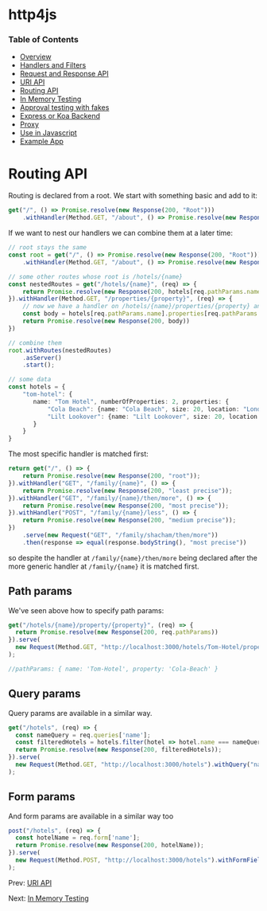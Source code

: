 # http4js

### Table of Contents

- [Overview](/http4js/#basics)
- [Handlers and Filters](/http4js/Handlers-and-filters/#handlers-and-filters)
- [Request and Response API](/http4js/Request-and-response-api/#request-and-response-api)
- [URI API](/http4js/Uri-api/#uri-api)
- [Routing API](/http4js/Routing-api/#routing-api)
- [In Memory Testing](/http4js/In-memory-testing/#in-memory-testing)
- [Approval testing with fakes](/http4js/Approval-testing-with-fakes/#approval-testing-with-fakes)
- [Express or Koa Backend](/http4js/Express-or-koa-backend/#express-or-koa-backend)
- [Proxy](/http4js/Proxy/#proxy)
- [Use in Javascript](/http4js/Use-in-javascript/#how-to-require-and-use-http4js-in-js)
- [Example App](https://github.com/TomShacham/http4js-eg)

# Routing API

Routing is declared from a root. We start with something basic and add to it:

```typescript
get("/", () => Promise.resolve(new Response(200, "Root")))
    .withHandler(Method.GET, "/about", () => Promise.resolve(new Response(200, "About us.")));
```

If we want to nest our handlers we can combine them at a later time:

```typescript
// root stays the same 
const root = get("/", () => Promise.resolve(new Response(200, "Root")))
    .withHandler(Method.GET, "/about", () => Promise.resolve(new Response(200, "About us.")));

// some other routes whose root is /hotels/{name}
const nestedRoutes = get("/hotels/{name}", (req) => {
    return Promise.resolve(new Response(200, hotels[req.pathParams.name]));
}).withHandler(Method.GET, "/properties/{property}", (req) => {
    // now we have a handler on /hotels/{name}/properties/{property} and can see both path params
    const body = hotels[req.pathParams.name].properties[req.pathParams.property];
    return Promise.resolve(new Response(200, body)) 
})

// combine them
root.withRoutes(nestedRoutes)
    .asServer()
    .start();

// some data
const hotels = {
    "tom-hotel": {
       name: "Tom Hotel", numberOfProperties: 2, properties: {
           "Cola Beach": {name: "Cola Beach", size: 20, location: "London"},
           "Lilt Lookover": {name: "Lilt Lookover", size: 20, location: "New York"}
       }
    }
}
```

The most specific handler is matched first:

```typescript
return get("/", () => {
    return Promise.resolve(new Response(200, "root"));
}).withHandler("GET", "/family/{name}", () => {
    return Promise.resolve(new Response(200, "least precise"));
}).withHandler("GET", "/family/{name}/then/more", () => {
    return Promise.resolve(new Response(200, "most precise"));
}).withHandler("POST", "/family/{name}/less", () => {
    return Promise.resolve(new Response(200, "medium precise"));
})
    .serve(new Request("GET", "/family/shacham/then/more"))
    .then(response => equal(response.bodyString(), "most precise"))
```

so despite the handler at `/family/{name}/then/more` being declared after the more
generic handler at `/family/{name}` it is matched first.

## Path params

We've seen above how to specify path params:

```typescript
get("/hotels/{name}/property/{property}", (req) => {
  return Promise.resolve(new Response(200, req.pathParams))
}).serve(
  new Request(Method.GET, "http://localhost:3000/hotels/Tom-Hotel/property/Cola-Beach")
);

//pathParams: { name: 'Tom-Hotel', property: 'Cola-Beach' }
```

## Query params

Query params are available in a similar way.

```typescript
get("/hotels", (req) => {
  const nameQuery = req.queries['name'];
  const filteredHotels = hotels.filter(hotel => hotel.name === nameQuery);
  return Promise.resolve(new Response(200, filteredHotels));
}).serve(
  new Request(Method.GET, "http://localhost:3000/hotels").withQuery("name", "Tom Hotel")
);
```

## Form params

And form params are available in a similar way too


```typescript
post("/hotels", (req) => {
  const hotelName = req.form['name'];
  return Promise.resolve(new Response(200, hotelName));
}).serve(
  new Request(Method.POST, "http://localhost:3000/hotels").withFormField("name", "Tom Hotel")
);
```

Prev: [URI API](/http4js/Uri-api/#uri-api)

Next: [In Memory Testing](/http4js/In-memory-testing/#in-memory-testing)
